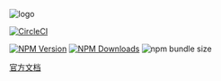 ![logo](https://img.yzcdn.cn/public_files/2019/04/27/49f46c53afd62f9cebcbcf13b091acbb.png?imageView2/2/h/200)

[![CircleCI](https://circleci.com/gh/beautywe/beautywe-core/tree/master.svg?style=svg)](https://circleci.com/gh/beautywe/beautywe-core/tree/master)

[![NPM Version](https://img.shields.io/npm/v/@beautywe/core.svg)](https://www.npmjs.com/package/@beautywe/core) [![NPM Downloads](https://img.shields.io/npm/dm/@beautywe/core.svg)](https://www.npmjs.com/package/@beautywe/core) ![npm bundle size](https://img.shields.io/bundlephobia/minzip/@beautywe/core.svg)

[官方文档](https://beautywe.github.io/beautywe-docs/#/)
